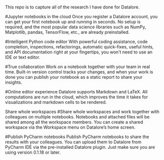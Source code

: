 This repo is to capture all of the research I have done for Datalore. 

#Jupyter notebooks in the cloud
Once you register a Datalore account, you can get your first notebook up and running in seconds. No setup is required, and the most popular data science libraries such as NumPy, Matplotlib, pandas, TensorFlow, etc., are already preinstalled.

#Intelligent Python code editor
With powerful coding assistance, code completion, inspections, refactorings, automatic quick-fixes, useful hints, and API documentation right at your fingertips, you won't need to use an IDE or text editor.

#True collaboration
Work on a notebook together with your team in real time. Built-in version control tracks your changes, and when your work is done you can publish your notebook as a static report to share your insights.

#Online editor experience
Datalore supports Markdown and LaTeX. All computations are run in the cloud, which improves the time it takes for visualizations and markdown cells to be rendered.

Share whole workspaces
#Share whole workspaces and work together with colleagues on multiple notebooks. Notebooks and attached files will be shared among all the workspace members. You can create a shared workspace via the Workspace menu on Datalore’s home screen.

#Publish PyCharm notebooks
Publish PyCharm notebooks to share the results with your colleagues. You can upload them to Datalore from PyCharm IDE via the pre-installed Datalore plugin. Just make sure you are using version 0.1.18 or later.
